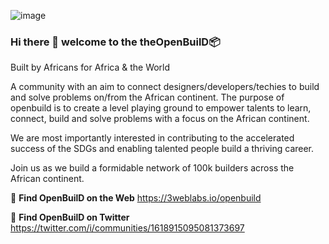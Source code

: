 ![image](https://user-images.githubusercontent.com/124597082/217016949-27e00979-6cc2-478a-ab3e-b6e3e68cfe2e.png)


### Hi there 👋 welcome to the **theOpenBuilD**📦
Built by Africans for Africa & the World

A community with an aim to connect designers/developers/techies to build and solve problems on/from the African continent.
The purpose of openbuild is to create a level playing ground to empower talents to learn, connect, build and solve problems with a focus on the African continent.

We are most importantly interested in contributing to the accelerated success of the SDGs and enabling talented people build a thriving career.

Join us as we build a formidable network of 100k builders across the African continent.

🔭 **Find OpenBuilD on the Web** https://3weblabs.io/openbuild

💬 **Find OpenBuilD on Twitter** https://twitter.com/i/communities/1618915095081373697

<!-- 🌱 I’m currently learning ...
- 👯 I’m looking to collaborate on ...
- 🤔 I’m looking for help with ...
- 💬 Ask me about ...
- 📫 How to reach me: ...
- 😄 Pronouns: ...
- ⚡ Fun fact: ... -->

